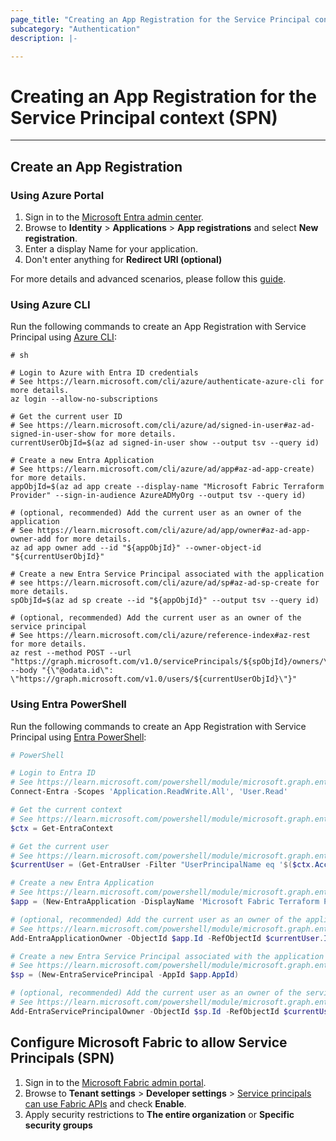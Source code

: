 ```yaml
---
page_title: "Creating an App Registration for the Service Principal context (SPN)"
subcategory: "Authentication"
description: |-

---
```


# Creating an App Registration for the Service Principal context (SPN)

---

## Create an App Registration

### Using Azure Portal

1. Sign in to the [Microsoft Entra admin center](https://entra.microsoft.com).
1. Browse to **Identity** > **Applications** > **App registrations** and select **New registration**.
1. Enter a display Name for your application.
1. Don't enter anything for **Redirect URI (optional)**

For more details and advanced scenarios, please follow this [guide](https://learn.microsoft.com/entra/identity-platform/quickstart-register-app#register-an-application).

### Using Azure CLI

Run the following commands to create an App Registration with Service Principal using [Azure CLI](https://learn.microsoft.com/cli/azure/):

```shell
# sh

# Login to Azure with Entra ID credentials
# See https://learn.microsoft.com/cli/azure/authenticate-azure-cli for more details.
az login --allow-no-subscriptions

# Get the current user ID
# See https://learn.microsoft.com/cli/azure/ad/signed-in-user#az-ad-signed-in-user-show for more details.
currentUserObjId=$(az ad signed-in-user show --output tsv --query id)

# Create a new Entra Application
# See https://learn.microsoft.com/cli/azure/ad/app#az-ad-app-create) for more details.
appObjId=$(az ad app create --display-name "Microsoft Fabric Terraform Provider" --sign-in-audience AzureADMyOrg --output tsv --query id)

# (optional, recommended) Add the current user as an owner of the application
# See https://learn.microsoft.com/cli/azure/ad/app/owner#az-ad-app-owner-add for more details.
az ad app owner add --id "${appObjId}" --owner-object-id "${currentUserObjId}"

# Create a new Entra Service Principal associated with the application
# see https://learn.microsoft.com/cli/azure/ad/sp#az-ad-sp-create for more details.
spObjId=$(az ad sp create --id "${appObjId}" --output tsv --query id)

# (optional, recommended) Add the current user as an owner of the service principal
# See https://learn.microsoft.com/cli/azure/reference-index#az-rest for more details.
az rest --method POST --url "https://graph.microsoft.com/v1.0/servicePrincipals/${spObjId}/owners/\$ref" --body "{\"@odata.id\": \"https://graph.microsoft.com/v1.0/users/${currentUserObjId}\"}"
```

### Using Entra PowerShell

Run the following commands to create an App Registration with Service Principal using [Entra PowerShell](https://learn.microsoft.com/powershell/entra-powershell/):

```powershell
# PowerShell

# Login to Entra ID
# See https://learn.microsoft.com/powershell/module/microsoft.graph.entra/connect-entra
Connect-Entra -Scopes 'Application.ReadWrite.All', 'User.Read'

# Get the current context
# See https://learn.microsoft.com/powershell/module/microsoft.graph.entra/get-entracontext
$ctx = Get-EntraContext

# Get the current user
# See https://learn.microsoft.com/powershell/module/microsoft.graph.entra/get-entrauser
$currentUser = (Get-EntraUser -Filter "UserPrincipalName eq '$($ctx.Account)'" -Property Id)

# Create a new Entra Application
# See https://learn.microsoft.com/powershell/module/microsoft.graph.entra/new-entraapplication for more details.
$app = (New-EntraApplication -DisplayName 'Microsoft Fabric Terraform Provider' -SigninAudience AzureADMyOrg)

# (optional, recommended) Add the current user as an owner of the application
# See https://learn.microsoft.com/powershell/module/microsoft.graph.entra/add-entraapplicationowner for more details.
Add-EntraApplicationOwner -ObjectId $app.Id -RefObjectId $currentUser.Id

# Create a new Entra Service Principal associated with the application
# See https://learn.microsoft.com/powershell/module/microsoft.graph.entra/new-entraserviceprincipal for more details.
$sp = (New-EntraServicePrincipal -AppId $app.AppId)

# (optional, recommended) Add the current user as an owner of the service principal
# See https://learn.microsoft.com/powershell/module/microsoft.graph.entra/add-entraserviceprincipalowner for more details.
Add-EntraServicePrincipalOwner -ObjectId $sp.Id -RefObjectId $currentUser.Id
```

## Configure Microsoft Fabric to allow Service Principals (SPN)

1. Sign in to the [Microsoft Fabric admin portal](https://app.fabric.microsoft.com/admin-portal).
1. Browse to **Tenant settings** > **Developer settings** > [Service principals can use Fabric APIs](https://learn.microsoft.com/fabric/admin/service-admin-portal-developer#service-principals-can-use-fabric-apis) and check **Enable**.
1. Apply security restrictions to **The entire organization** or **Specific security groups**
